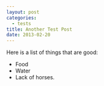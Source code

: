 ```yaml
---
layout: post
categories:
  - tests
title: Another Test Post
date: 2013-02-20
---
```


Here is a list of things that are good:

* Food
* Water
* Lack of horses.
